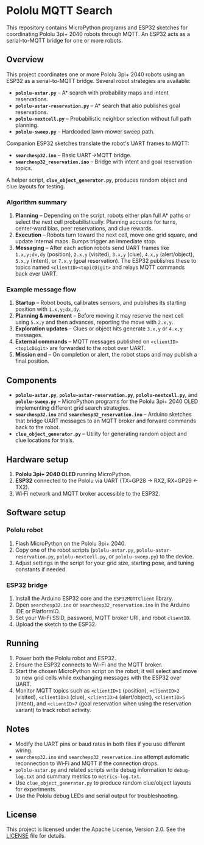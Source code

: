 # Pololu MQTT Search

This repository contains MicroPython programs and ESP32 sketches for coordinating Pololu 3pi+ 2040 robots through MQTT. An ESP32 acts as a serial-to-MQTT bridge for one or more robots.

## Overview

This project coordinates one or more Pololu 3pi+ 2040 robots using an ESP32 as a serial-to-MQTT bridge. Several robot strategies are available:

- **`pololu-astar.py`** – A* search with probability maps and intent reservations.
- **`pololu-astar-reservation.py`** – A* search that also publishes goal reservations.
- **`pololu-nextcell.py`** – Probabilistic neighbor selection without full path planning.
- **`pololu-sweep.py`** – Hardcoded lawn‑mower sweep path.

Companion ESP32 sketches translate the robot's UART frames to MQTT:

- **`searchesp32.ino`** – Basic UART→MQTT bridge.
- **`searchesp32_reservation.ino`** – Bridge with intent and goal reservation topics.

A helper script, **`clue_object_generator.py`**, produces random object and clue layouts for testing.

### Algorithm summary

1. **Planning** – Depending on the script, robots either plan full A* paths or select the next cell probabilistically. Planning accounts for turns, center‑ward bias, peer reservations, and clue rewards.
2. **Execution** – Robots turn toward the next cell, move one grid square, and update internal maps. Bumps trigger an immediate stop.
3. **Messaging** – After each action robots send UART frames like `1.x,y;dx,dy` (position), `2.x,y` (visited), `3.x,y` (clue), `4.x,y` (alert/object), `5.x,y` (intent), or `7.x,y` (goal reservation). The ESP32 publishes these to topics named `<clientID><topicDigit>` and relays MQTT commands back over UART.

### Example message flow

1. **Startup** – Robot boots, calibrates sensors, and publishes its starting position with `1.x,y;dx,dy`.
2. **Planning & movement** – Before moving it may reserve the next cell using `5.x,y` and then advances, reporting the move with `2.x,y`.
3. **Exploration updates** – Clues or object hits generate `3.x,y` or `4.x,y` messages.
4. **External commands** – MQTT messages published on `<clientID><topicDigit>` are forwarded to the robot over UART.
5. **Mission end** – On completion or alert, the robot stops and may publish a final position.

## Components

- **`pololu-astar.py`**, **`pololu-astar-reservation.py`**, **`pololu-nextcell.py`**, and **`pololu-sweep.py`** – MicroPython programs for the Pololu 3pi+ 2040 OLED implementing different grid search strategies.
- **`searchesp32.ino`** and **`searchesp32_reservation.ino`** – Arduino sketches that bridge UART messages to an MQTT broker and forward commands back to the robot.
- **`clue_object_generator.py`** – Utility for generating random object and clue locations for trials.

## Hardware setup

1. **Pololu 3pi+ 2040 OLED** running MicroPython.
2. **ESP32** connected to the Pololu via UART (TX=GP28 → RX2, RX=GP29 ← TX2).
3. Wi‑Fi network and MQTT broker accessible to the ESP32.

## Software setup

### Pololu robot

1. Flash MicroPython on the Pololu 3pi+ 2040.
2. Copy one of the robot scripts (`pololu-astar.py`, `pololu-astar-reservation.py`, `pololu-nextcell.py`, or `pololu-sweep.py`) to the device.
3. Adjust settings in the script for your grid size, starting pose, and tuning constants if needed.

### ESP32 bridge

1. Install the Arduino ESP32 core and the `ESP32MQTTClient` library.
2. Open `searchesp32.ino` or `searchesp32_reservation.ino` in the Arduino IDE or PlatformIO.
3. Set your Wi‑Fi SSID, password, MQTT broker URI, and robot `clientID`.
4. Upload the sketch to the ESP32.

## Running

1. Power both the Pololu robot and ESP32.
2. Ensure the ESP32 connects to Wi‑Fi and the MQTT broker.
3. Start the chosen MicroPython script on the robot; it will select and move to new grid cells while exchanging messages with the ESP32 over UART.
4. Monitor MQTT topics such as `<clientID>1` (position), `<clientID>2` (visited), `<clientID>3` (clue), `<clientID>4` (alert/object), `<clientID>5` (intent), and `<clientID>7` (goal reservation when using the reservation variant) to track robot activity.

## Notes

- Modify the UART pins or baud rates in both files if you use different wiring.
- `searchesp32.ino` and `searchesp32_reservation.ino` attempt automatic reconnection to Wi‑Fi and MQTT if the connection drops.
- `pololu-astar.py` and related scripts write debug information to `debug-log.txt` and summary metrics to `metrics-log.txt`.
- Use `clue_object_generator.py` to produce random clue/object layouts for experiments.
- Use the Pololu debug LEDs and serial output for troubleshooting.

## License

This project is licensed under the Apache License, Version 2.0. See the [LICENSE](LICENSE) file for details.

